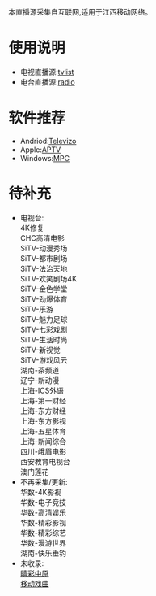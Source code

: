 本直播源采集自互联网,适用于江西移动网络。
# 使用说明
- 电视直播源:[tvlist](https://huangsuming.github.io/iptv/list/tvlist.txt)
- 电台直播源:[radio](https://huangsuming.github.io/iptv/list/radio.txt)

# 软件推荐
- Andriod:[Televizo](https://televizo.net/)
- Apple:[APTV](https://apps.apple.com/cn/app/id1630403500)
- Windows:[MPC](https://github.com/clsid2/mpc-hc/releases)

# 待补充
- 电视台:<br>
  4K修复<br>
  CHC高清电影<br>
  SiTV-动漫秀场<br>
  SiTV-都市剧场<br>
  SiTV-法治天地<br>
  SiTV-欢笑剧场4K<br>
  SiTV-金色学堂<br>
  SiTV-劲爆体育<br>
  SiTV-乐游<br>
  SiTV-魅力足球<br>
  SiTV-七彩戏剧<br>
  SiTV-生活时尚<br>
  SiTV-新视觉<br>
  SiTV-游戏风云<br>
  湖南-茶频道<br>
  辽宁-新动漫<br>
  上海-ICS外语<br>
  上海-第一财经<br>
  上海-东方财经<br>
  上海-东方影视<br>
  上海-五星体育<br>
  上海-新闻综合<br>
  四川-峨眉电影<br>
  西安教育电视台<br>
  澳门莲花<br>
- 不再采集/更新:<br>
  华数-4K影视<br>
  华数-电子竞技<br>
  华数-高清娱乐<br>
  华数-精彩影视<br>
  华数-精彩综艺<br>
  华数-漫游世界<br>
  湖南-快乐垂钓<br>
- 未收录:<br>
  [睛彩中原](http://live.dxhmt.cn:9080/19903718786/854deb36f8db4c9098cad18cc35bd632.m3u8)<br>
  [移动戏曲](http://live.dxhmt.cn:9080/19903718786/a9aab4c5eef74da18d684c75c6dd7e10.m3u8)<br>

